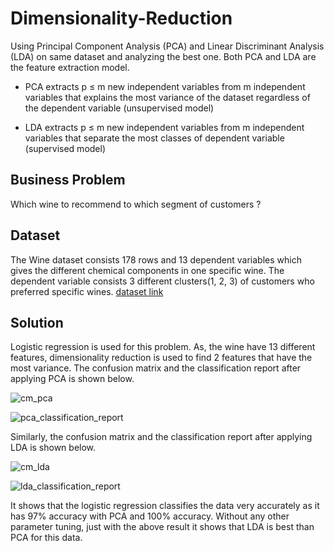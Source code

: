 # Dimensionality-Reduction

Using Principal Component Analysis (PCA) and Linear Discriminant Analysis (LDA) on same dataset and analyzing the best one. Both PCA and LDA are the feature extraction model.

- PCA extracts p ≤ m new independent variables from m independent variables that explains the most variance of the dataset regardless of the dependent variable (unsupervised model)

- LDA extracts p ≤ m new independent variables from m independent variables that separate the most classes of dependent variable (supervised model)

## Business Problem

Which wine to recommend to which segment of customers ?

## Dataset

The Wine dataset consists 178 rows and 13 dependent variables which gives the different chemical components in one specific wine. The dependent variable consists 3 different clusters(1, 2, 3) of customers who preferred specific wines.
[dataset link](https://archive.ics.uci.edu/ml/datasets/Wine)

## Solution

Logistic regression is used for this problem. As, the wine have 13 different features, dimensionality reduction is used to find 2 features that have the most variance.
The confusion matrix and the classification report after applying PCA is shown below.

![cm_pca](https://user-images.githubusercontent.com/14214659/71826377-742c8300-30a6-11ea-9b52-aca6d2b57e6f.png)

![pca_classification_report](https://user-images.githubusercontent.com/14214659/71826869-b0acae80-30a7-11ea-9c17-0d110aadc593.png)

Similarly, the confusion matrix and the classification report after applying LDA is shown below.

![cm_lda](https://user-images.githubusercontent.com/14214659/71826360-6545d080-30a6-11ea-94a8-91611e05265e.png)

![lda_classification_report](https://user-images.githubusercontent.com/14214659/71827113-33ce0480-30a8-11ea-8a96-5aecef217774.png)

It shows that the logistic regression classifies the data very accurately as it has 97% accuracy with PCA and 100% accuracy. Without any other parameter tuning, just with the above result it shows that LDA is best than PCA for this data.
